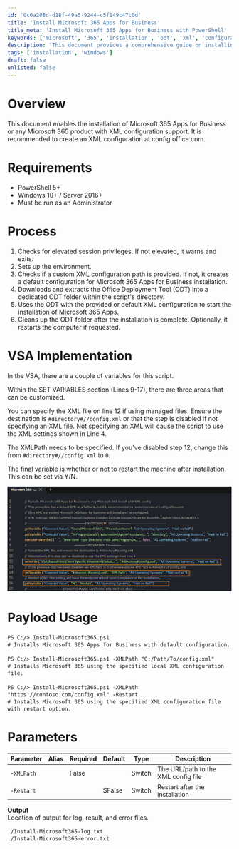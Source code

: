 ```yaml
---
id: '0c6a208d-d18f-49a5-9244-c5f149c47c0d'
title: 'Install Microsoft 365 Apps for Business'
title_meta: 'Install Microsoft 365 Apps for Business with PowerShell'
keywords: ['microsoft', '365', 'installation', 'odt', 'xml', 'configuration']
description: 'This document provides a comprehensive guide on installing Microsoft 365 Apps for Business using PowerShell. It covers the requirements, process, and parameters needed to customize the installation with XML configuration, including examples and output details.'
tags: ['installation', 'windows']
draft: false
unlisted: false
---
```


# Overview
This document enables the installation of Microsoft 365 Apps for Business or any Microsoft 365 product with XML configuration support. It is recommended to create an XML configuration at config.office.com.

# Requirements
- PowerShell 5+
- Windows 10+ / Server 2016+
- Must be run as an Administrator

# Process
1. Checks for elevated session privileges. If not elevated, it warns and exits.
2. Sets up the environment.
3. Checks if a custom XML configuration path is provided. If not, it creates a default configuration for Microsoft 365 Apps for Business installation.
4. Downloads and extracts the Office Deployment Tool (ODT) into a dedicated ODT folder within the script's directory.
5. Uses the ODT with the provided or default XML configuration to start the installation of Microsoft 365 Apps.
6. Cleans up the ODT folder after the installation is complete. Optionally, it restarts the computer if requested.

# VSA Implementation
In the VSA, there are a couple of variables for this script.

Within the SET VARIABLES section (Lines 9-17), there are three areas that can be customized.

You can specify the XML file on line 12 if using managed files. Ensure the destination is `#directory#//config.xml` or that the step is disabled if not specifying an XML file. Not specifying an XML will cause the script to use the XML settings shown in Line 4.

The XMLPath needs to be specified. If you've disabled step 12, change this from `#directory#//config.xml` to `0`.

The final variable is whether or not to restart the machine after installation. This can be set via Y/N.

![Image](../../../static/img/Install-Microsoft365/image_1.png)

# Payload Usage
```
PS C:/> Install-Microsoft365.ps1 
# Installs Microsoft 365 Apps for Business with default configuration.

PS C:/> Install-Microsoft365.ps1 -XMLPath "C:/Path/To/config.xml"
# Installs Microsoft 365 using the specified local XML configuration file.

PS C:/> Install-Microsoft365.ps1 -XMLPath "https://contoso.com/config.xml" -Restart 
# Installs Microsoft 365 using the specified XML configuration file with restart option.
```

# Parameters
| Parameter     | Alias | Required | Default  | Type   | Description                        |
|---------------|-------|----------|----------|--------|------------------------------------|
| `-XMLPath`    |       | False    |          | Switch | The URL/path to the XML config file |
| `-Restart`    |       |          | $False   | Switch | Restart after the installation       |

**Output**  
Location of output for log, result, and error files.
```
./Install-Microsoft365-log.txt
./Install-Microsoft365-error.txt
```
